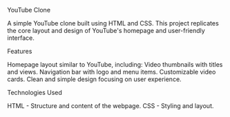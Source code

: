 YouTube Clone

A simple YouTube clone built using HTML and CSS. This project replicates the core layout and design of YouTube's homepage and user-friendly interface.


Features

Homepage layout similar to YouTube, including:
Video thumbnails with titles and views.
Navigation bar with logo and menu items.
Customizable video cards.
Clean and simple design focusing on user experience.


Technologies Used

HTML - Structure and content of the webpage.
CSS - Styling and layout.
